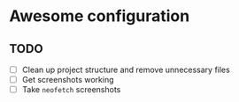 # Awesome configuration


## TODO

- [ ] Clean up project structure and remove unnecessary files
- [ ] Get screenshots working
- [ ] Take `neofetch` screenshots
